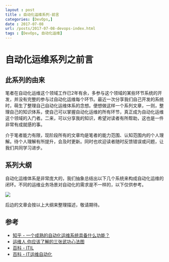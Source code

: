 ```yaml
---
layout : post
title : 自动化运维系列-前言
categories: [DevOps,] 
date : 2017-07-08
url: /posts/2017-07-08-devops-index.html 
tags : [DevOps, 自动化运维]
---
```


# 自动化运维系列之前言

## 此系列的由来

笔者在自动化运维这个领域工作已2年有余，多参与这个领域的某些环节系统的开发，并没有完整的参与过自动化运维每个环节。最近一次分享我们自己开发的系统时，萌生了整理自己自动化运维体系的念想。便想做这样一个系列文章，一则，整理自己的知识体系，使自己可以掌握自动化运维的所有环节，真正成为自动化运维这个领域的入门者。二来，可以分享我的知识，希望对读者有所帮助，这也是一件非常有成就感的事。

介于笔者能力有限，现阶段所有的文章均是笔者的能力范围、认知范围内的个人理解。待个人理解有所提升，会及时更新。同时也欢迎读者随时反馈错误或问题，让我们共同学习进步。
<!-- more -->
## 系列大纲 

自动化运维体系是非常庞大的，我们抽象总结出以下几个系统来构成自动化运维的闭环。不同的运维业务场景对自动化的需求是不一样的，以下仅供参考。

![](/static/imgs/devops.png)


后边的文章会按以上大纲来整理描述，敬请期待。

## 参考 
- [知乎 - 一个成熟的自动化运维系统具备什么功能？](https://www.zhihu.com/question/23228213)
- [运维人,你应该了解的三张武功心法图](http://openskill.cn/article/128)
- [百科 - ITIL](http://baike.baidu.com/item/ITIL)
- [百科 - IT运维自动化](http://baike.baidu.com/item/IT%E8%BF%90%E7%BB%B4%E8%87%AA%E5%8A%A8%E5%8C%96?fromtitle=%E8%87%AA%E5%8A%A8%E5%8C%96%E8%BF%90%E7%BB%B4&fromid=15910823)